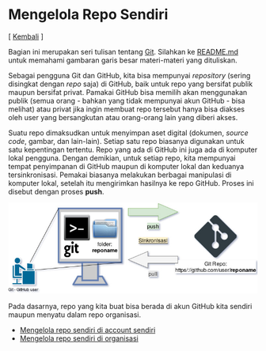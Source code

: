 # Mengelola Repo Sendiri

[ [Kembali](README.md) ]

Bagian ini merupakan seri tulisan tentang [Git](https://git-scm.com/). Silahkan ke [README.md](README.md) untuk memahami gambaran garis besar materi-materi yang dituliskan.

Sebagai pengguna Git dan GitHub, kita bisa mempunyai *repository* (sering disingkat dengan *repo* saja) di GitHub, baik untuk repo yang bersifat publik maupun bersifat privat. Pamakai GitHub bisa memilih akan menggunakan publik (semua orang - bahkan yang tidak mempunyai akun GitHub - bisa melihat) atau privat jika ingin membuat repo tersebut hanya bisa diakses oleh user yang bersangkutan atau orang-orang lain yang diberi akses.

Suatu repo dimaksudkan untuk menyimpan aset digital (dokumen, *source code*, gambar, dan lain-lain). Setiap satu repo biasanya digunakan untuk satu kepentingan tertentu. Repo yang ada di GitHub ini juga ada di komputer lokal pengguna. Dengan demikian, untuk setiap repo, kita mempunyai tempat penyimpanan di GitHub maupun di komputer lokal dan keduanya tersinkronisasi. Pemakai biasanya melakukan berbagai manipulasi di komputer lokal, setelah itu mengirimkan hasilnya ke repo GitHub. Proses ini disebut dengan proses **push**. 

![Mekanisme Git](images/03/git-repo-sendiri.jpg)

Pada dasarnya, repo yang kita buat bisa berada di akun GitHub kita sendiri maupun menyatu dalam repo organisasi.

* [Mengelola repo sendiri di account sendiri](03-mengelola-repo-sendiri-account.md)
* [Mengelola repo sendiri di organisasi](03-mengelola-repo-sendiri-organisasi.md)
